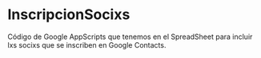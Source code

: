 # InscripcionSocixs
Código de Google AppScripts que tenemos en el SpreadSheet para incluir lxs socixs que se inscriben en Google Contacts.
